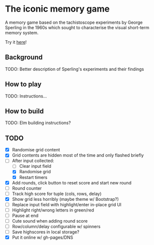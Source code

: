 # The iconic memory game
A memory game based on the tachistoscope experiments by George Sperling in the 1960s which sought to characterise the visual short-term memory system.

Try it [here](http://iconic.overto.eu/)!

## Background
TODO: Better description of Sperling's experiments and their findings

## How to play
TODO: Instructions...

## How to build
TODO: Elm building instructions?

## TODO
* [X] Randomise grid content
* [X] Grid contents are hidden most of the time and only flashed briefly
* [ ] After input collected:
  * [ ] Clear input field
  * [X] Randomise grid
  * [X] Restart timers
* [X] Add rounds, click button to reset score and start new round
* [ ] Round counter
* [ ] Track high score for tuple (cols, rows, delay)
* [X] Show grid less horribly (maybe theme w/ Bootstrap?)
* [ ] Replace input field with highlight/enter in-place grid UI
* [ ] Highlight right/wrong letters in green/red
* [ ] Pause at end
* [ ] Cute sound when adding round score
* [ ] Row/column/delay configurable w/ spinners
* [ ] Save highscores in local storage?
* [X] Put it online w/ gh-pages/DNS
